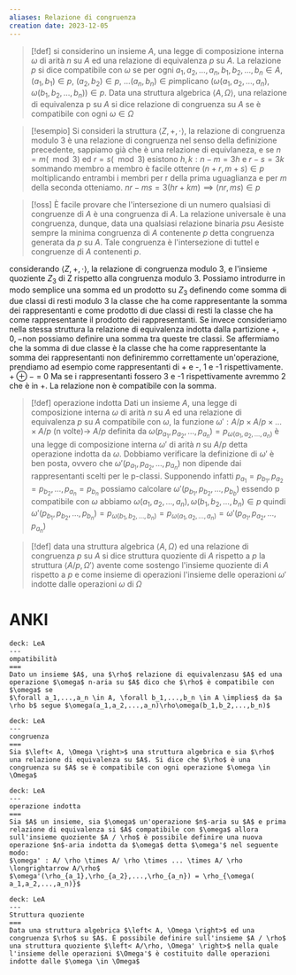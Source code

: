 ```yaml
---
aliases: Relazione di congruenza
creation date: 2023-12-05
---
```


>[!def]
>si considerino un insieme $A$, una legge di composizione interna $\omega$ di arità $n$ su $A$ ed una relazione di equivalenza $p$ su $A$.
>La relazione $p$ si dice compatibile con $\omega$ se per ogni $a_{1},a_{2},\dots,a_{n},b_{1},b_{2},\dots,b_{n} \in A$, $(a_{1},b_{1}) \in p$, $(a_{2},b_{2}) \in p$, $\dots(a_{n},b_{n}) \in p$implicano $(\omega(a_{1},a_{2},\dots,a_{n}),\omega  (b_{1},b_{2},\dots,b_{n})) \in p$.
>Data una struttura algebrica $\left< A, \Omega \right>$, una relazione di equivalenza p su $A$ si dice relazione di congruenza su $A$ se è compatibile con ogni $\omega \in \Omega$

>[!esempio]
>Si consideri la struttura $\left< Z,+,\cdot \right>$, la relazione di congruenza modulo 3 è una relazione di congruenza nel senso della definizione precedente, sappiamo già che è una relazione di equivlaneza, e se $n = m (\mod 3)$ ed $r = s (\mod 3)$ esistono $h,k :n-m=3h$ e $r-s=3k$
>sommando membro a membro è facile ottenre $(n+r, m+s) \in p$
>moltiplicando entrambi i membri per r della prima uguaglianza e per $m$ della seconda otteniamo.
>$nr-ms=3(hr+km) \implies (nr,ms) \in p$


>[!oss]
>È facile provare che l'intersezione di un numero qualsiasi di congruenze di $A$ è una congruenza di $A$. La relazione universale è una congruenza, dunque, data una qualsiasi relazione binaria $p$su $A$esiste sempre la minima congruenza di $A$ contenente $p$ detta congruenza generata da $p$ su $A$. Tale congruenza è l'intersezione di tuttel e congruenze di $A$ contenenti $p$.


considerando $\left< Z, +, \cdot \right>$, la relazione di congruenza modulo 3, e l'insieme quoziente $Z_{3}$ di Z rispetto alla congruenza modulo 3.
Possiamo introdurre in modo semplice una somma ed un prodotto su $Z_{3}$ definendo come somma di due classi di resti modulo 3 la classe che ha come rappresentante la somma dei rappresentanti e come prodotto di due classi di resti la classe che ha come rappresentante il prodotto dei rappresentanti.
Se invece consideriamo nella stessa struttura la relazione di equivalenza indotta dalla partizione $+, 0, -$non possiamo definire una somma tra queste tre classi.
Se affermiamo che la somma di due classe è la classe che ha come rappresentante la somma dei rappresentanti non definiremmo correttamente un'operazione, prendiamo ad esempio come rappresentanti di + e -, 1 e -1 rispettivamente.
$+ \oplus -$ = 0 
Ma se i rappresentanti fossero 3 e -1 rispettivamente avremmo 2 che è in +.
La relazione non è compatibile con la somma.

>[!def] operazione indotta
>Dati un insieme $A$, una legge di composizione interna $\omega$ di arità $n$ su $A$ ed una relazione di equivalenza $p$ su $A$ compatibile con $\omega$, la funzione $\omega' : A/p \times A / p \times \dots \times A / p$ (n volte)-> $A / p$  definita da $\omega(p_{a_{1}},p_{a_{2}},\dots,p_{a_{n}}) = p_{\omega(a_{1},a_{2},\dots,a_{n})}$ è una legge di composizione interna $\omega'$ di arità $n$ su $A / p$ detta operazione indotta da $\omega$.
>Dobbiamo verificare la definizione di $\omega'$ è ben posta, ovvero che $\omega'(p_{a_{1}},p_{a_{2}},\dots,p_{a_{n}})$ non dipende dai rappresentanti scelti per le p-classi.
>Supponendo infatti $p_{a_{1}} = p_{b_{1}}, p_{a_{2}} = p_{b_{2}},\dots,p_{a_{n}} = p_{b_{n}}$ possiamo calcolare $\omega'(p_{b_{1}},p_{b_{2}},\dots,p_{b_{b}})$ essendo p compatibile con $\omega$ abbiamo $\omega(a_{1},a_{2},\dots,a_{n}),\omega(b_{1},b_{2},\dots,b_{n}) \in p$ quindi $\omega'(p_{b_{1}},p_{b_{2}},\dots,p_{b_{n}})= p_{\omega(b_{1},b_{2},\dots,b_{n})}=p_{\omega(a_{1},a_{2},\dots,a_{n})} = \omega'(p_{a_{1}},p_{a_{2}},\dots,p_{a_{n}})$


>[!def]
>data una struttura algebrica $\left< A, \Omega \right>$ ed una relazione di congruenza $p$ su $A$ si dice struttura quoziente di $A$ rispetto a $p$ la struttura $\left< A / p, \Omega' \right>$ avente come sostengo l'insieme quoziente di $A$ rispetto a $p$ e come insieme di operazioni l'insieme delle operazioni $\omega'$ indotte dalle operazioni $\omega$ di $\Omega$


# ANKI


```anki
deck: LeA
---
ompatibilità
===
Dato un insieme $A$, una $\rho$ relazione di equivalenzasu $A$ ed una operazione $\omega$ n-aria su $A$ dico che $\rho$ è compatibile con $\omega$ se 
$\forall a_1,...,a_n \in A, \forall b_1,...,b_n \in A \implies$ da $a \rho b$ segue $\omega(a_1,a_2,...,a_n)\rho\omega(b_1,b_2,...,b_n)$
```


```anki
deck: LeA
---
congruenza
===
Sia $\left< A, \Omega \right>$ una struttura algebrica e sia $\rho$ una relazione di equivalenza su $A$. Si dice che $\rho$ è una congruenza su $A$ se è compatibile con ogni operazione $\omega \in \Omega$
```


```anki
deck: LeA
---
operazione indotta
===
Sia $A$ un insieme, sia $\omega$ un'operazione $n$-aria su $A$ e prima relazione di equivalenza si $A$ compatibile con $\omega$ allora sull'insieme quoziente $A / \rho$ è possibile definire una nuova operazione $n$-aria indotta da $\omega$ detta $\omega'$ nel seguente modo:
$\omega' : A/ \rho \times A/ \rho \times ... \times A/ \rho \longrightarrow A/\rho$
$\omega'(\rho_{a_1},\rho_{a_2},...,\rho_{a_n}) = \rho_{\omega( a_1,a_2,...,a_n)}$
```


```anki
deck: LeA
---
Struttura quoziente
===
Data una struttura algebrica $\left< A, \Omega \right>$ ed una congruenza $\rho$ su $A$. È possibile definire sull'insieme $A / \rho$ una struttura quoziente $\left< A/\rho, \Omega' \right>$ nella quale l'insieme delle operazioni $\Omega'$ è costituito dalle operazioni indotte dalle $\omega \in \Omega$ 
```


